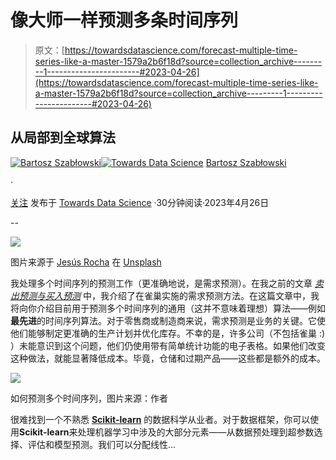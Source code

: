 # 像大师一样预测多条时间序列

> 原文：[https://towardsdatascience.com/forecast-multiple-time-series-like-a-master-1579a2b6f18d?source=collection_archive---------1-----------------------#2023-04-26](https://towardsdatascience.com/forecast-multiple-time-series-like-a-master-1579a2b6f18d?source=collection_archive---------1-----------------------#2023-04-26)

## 从局部到全球算法

[](https://medium.com/@zukaschikume?source=post_page-----1579a2b6f18d--------------------------------)[![Bartosz Szabłowski](../Images/2115d18d8d0463a6c680b0461472c203.png)](https://medium.com/@zukaschikume?source=post_page-----1579a2b6f18d--------------------------------)[](https://towardsdatascience.com/?source=post_page-----1579a2b6f18d--------------------------------)[![Towards Data Science](../Images/a6ff2676ffcc0c7aad8aaf1d79379785.png)](https://towardsdatascience.com/?source=post_page-----1579a2b6f18d--------------------------------) [Bartosz Szabłowski](https://medium.com/@zukaschikume?source=post_page-----1579a2b6f18d--------------------------------)

·

[关注](https://medium.com/m/signin?actionUrl=https%3A%2F%2Fmedium.com%2F_%2Fsubscribe%2Fuser%2Fec1c87fce576&operation=register&redirect=https%3A%2F%2Ftowardsdatascience.com%2Fforecast-multiple-time-series-like-a-master-1579a2b6f18d&user=Bartosz+Szab%C5%82owski&userId=ec1c87fce576&source=post_page-ec1c87fce576----1579a2b6f18d---------------------post_header-----------) 发布于 [Towards Data Science](https://towardsdatascience.com/?source=post_page-----1579a2b6f18d--------------------------------) ·30分钟阅读·2023年4月26日[](https://medium.com/m/signin?actionUrl=https%3A%2F%2Fmedium.com%2F_%2Fvote%2Ftowards-data-science%2F1579a2b6f18d&operation=register&redirect=https%3A%2F%2Ftowardsdatascience.com%2Fforecast-multiple-time-series-like-a-master-1579a2b6f18d&user=Bartosz+Szab%C5%82owski&userId=ec1c87fce576&source=-----1579a2b6f18d---------------------clap_footer-----------)

--

[](https://medium.com/m/signin?actionUrl=https%3A%2F%2Fmedium.com%2F_%2Fbookmark%2Fp%2F1579a2b6f18d&operation=register&redirect=https%3A%2F%2Ftowardsdatascience.com%2Fforecast-multiple-time-series-like-a-master-1579a2b6f18d&source=-----1579a2b6f18d---------------------bookmark_footer-----------)![](../Images/3393fc3c8c56dbacebe783c486b2d2e7.png)

图片来源于 [Jesús Rocha](https://unsplash.com/@jjrocha?utm_source=medium&utm_medium=referral) 在 [Unsplash](https://unsplash.com/?utm_source=medium&utm_medium=referral)

我处理多个时间序列的预测工作（更准确地说，是需求预测）。在我之前的文章 [*卖出预测与买入预测*](https://medium.com/towards-data-science/sell-out-sell-in-forecasting-45637005d6ee) 中，我介绍了在雀巢实施的需求预测方法。在这篇文章中，我将向你介绍目前用于预测多个时间序列的通用（这并不意味着理想）算法——例如**最先进**的时间序列算法。对于零售商或制造商来说，需求预测是业务的关键。它使他们能够制定更准确的生产计划并优化库存。不幸的是，许多公司（不包括雀巢 :) ）未能意识到这个问题，他们仍使用带有简单统计功能的电子表格。如果他们改变这种做法，就能显著降低成本。毕竟，仓储和过期产品——这些都是额外的成本。

![](../Images/6b8f08996d06912402198087dc3b5e19.png)

如何预测多个时间序列，图片来源：作者

很难找到一个不熟悉 [**Scikit-learn**](https://scikit-learn.org/) 的数据科学从业者。对于数据框架，你可以使用**Scikit-learn**来处理机器学习中涉及的大部分元素——从数据预处理到超参数选择、评估和模型预测。我们可以分配线性…
